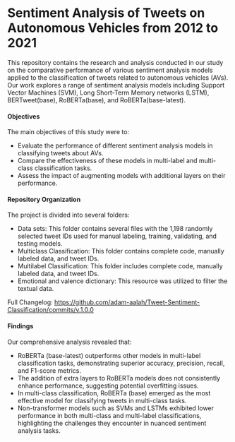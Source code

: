 # Sentiment Analysis of Tweets on Autonomous Vehicles from 2012 to 2021

This repository contains the research and analysis conducted in our study on the comparative performance of various sentiment analysis models applied to the classification of tweets related to autonomous vehicles (AVs). 
Our work explores a range of sentiment analysis models including Support Vector Machines (SVM), Long Short-Term Memory networks (LSTM), BERTweet(base), RoBERTa(base), and RoBERTa(base-latest).

#### Objectives

The main objectives of this study were to:

* Evaluate the performance of different sentiment analysis models in classifying tweets about AVs.
* Compare the effectiveness of these models in multi-label and multi-class classification tasks.
* Assess the impact of augmenting models with additional layers on their performance.

#### Repository Organization
The project is divided into several folders:
* Data sets: This folder contains several files with the 1,198 randomly selected tweet IDs used for manual labeling, training, validating, and testing models.
* Multiclass Classification: This folder contains complete code, manually labeled data, and tweet IDs.
* Multilabel Classification: This folder includes complete code, manually labeled data, and tweet IDs.
* Emotional and valence dictionary: This resource was utilized to filter the textual data.

Full Changelog: https://github.com/adam-aalah/Tweet-Sentiment-Classification/commits/v.1.0.0

#### Findings

Our comprehensive analysis revealed that:

* RoBERTa (base-latest) outperforms other models in multi-label classification tasks, demonstrating superior accuracy, precision, recall, and F1-score metrics.
* The addition of extra layers to RoBERTa models does not consistently enhance performance, suggesting potential overfitting issues.
* In multi-class classification, RoBERTa (base) emerged as the most effective model for classifying tweets in multi-class tasks.
* Non-transformer models such as SVMs and LSTMs exhibited lower performance in both multi-class and multi-label classifications, highlighting the challenges they encounter in nuanced sentiment analysis tasks.



